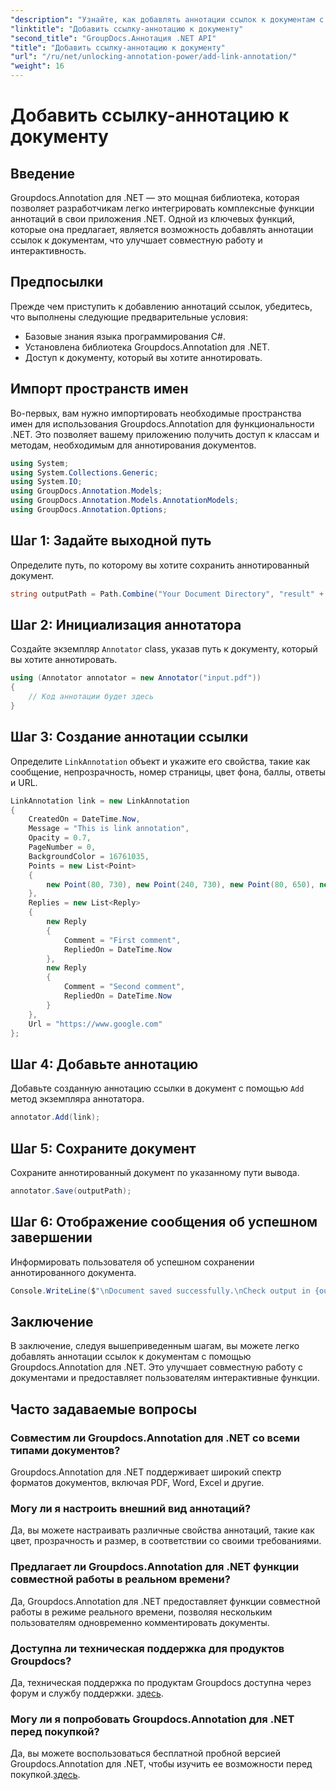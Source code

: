 ```yaml
---
"description": "Узнайте, как добавлять аннотации ссылок к документам с помощью Groupdocs.Annotation для .NET. Улучшайте сотрудничество и интерактивность без усилий."
"linktitle": "Добавить ссылку-аннотацию к документу"
"second_title": "GroupDocs.Аннотация .NET API"
"title": "Добавить ссылку-аннотацию к документу"
"url": "/ru/net/unlocking-annotation-power/add-link-annotation/"
"weight": 16
---
```


# Добавить ссылку-аннотацию к документу

## Введение
Groupdocs.Annotation для .NET — это мощная библиотека, которая позволяет разработчикам легко интегрировать комплексные функции аннотаций в свои приложения .NET. Одной из ключевых функций, которые она предлагает, является возможность добавлять аннотации ссылок к документам, что улучшает совместную работу и интерактивность.
## Предпосылки
Прежде чем приступить к добавлению аннотаций ссылок, убедитесь, что выполнены следующие предварительные условия:
- Базовые знания языка программирования C#.
- Установлена библиотека Groupdocs.Annotation для .NET.
- Доступ к документу, который вы хотите аннотировать.

## Импорт пространств имен
Во-первых, вам нужно импортировать необходимые пространства имен для использования Groupdocs.Annotation для функциональности .NET. Это позволяет вашему приложению получить доступ к классам и методам, необходимым для аннотирования документов.
```csharp
using System;
using System.Collections.Generic;
using System.IO;
using GroupDocs.Annotation.Models;
using GroupDocs.Annotation.Models.AnnotationModels;
using GroupDocs.Annotation.Options;
```
## Шаг 1: Задайте выходной путь
Определите путь, по которому вы хотите сохранить аннотированный документ.
```csharp
string outputPath = Path.Combine("Your Document Directory", "result" + Path.GetExtension("input.pdf"));
```
## Шаг 2: Инициализация аннотатора
Создайте экземпляр `Annotator` class, указав путь к документу, который вы хотите аннотировать.
```csharp
using (Annotator annotator = new Annotator("input.pdf"))
{
    // Код аннотации будет здесь
}
```
## Шаг 3: Создание аннотации ссылки
Определите `LinkAnnotation` объект и укажите его свойства, такие как сообщение, непрозрачность, номер страницы, цвет фона, баллы, ответы и URL.
```csharp
LinkAnnotation link = new LinkAnnotation
{
    CreatedOn = DateTime.Now,
    Message = "This is link annotation",
    Opacity = 0.7,
    PageNumber = 0,
    BackgroundColor = 16761035,
    Points = new List<Point>
    {
        new Point(80, 730), new Point(240, 730), new Point(80, 650), new Point(240, 650)
    },
    Replies = new List<Reply>
    {
        new Reply
        {
            Comment = "First comment",
            RepliedOn = DateTime.Now
        },
        new Reply
        {
            Comment = "Second comment",
            RepliedOn = DateTime.Now
        }
    },
    Url = "https://www.google.com"
};
```
## Шаг 4: Добавьте аннотацию
Добавьте созданную аннотацию ссылки в документ с помощью `Add` метод экземпляра аннотатора.
```csharp
annotator.Add(link);
```
## Шаг 5: Сохраните документ
Сохраните аннотированный документ по указанному пути вывода.
```csharp
annotator.Save(outputPath);
```
## Шаг 6: Отображение сообщения об успешном завершении
Информировать пользователя об успешном сохранении аннотированного документа.
```csharp
Console.WriteLine($"\nDocument saved successfully.\nCheck output in {outputPath}.");
```

## Заключение
В заключение, следуя вышеприведенным шагам, вы можете легко добавлять аннотации ссылок к документам с помощью Groupdocs.Annotation для .NET. Это улучшает совместную работу с документами и предоставляет пользователям интерактивные функции.
## Часто задаваемые вопросы
### Совместим ли Groupdocs.Annotation для .NET со всеми типами документов?
Groupdocs.Annotation для .NET поддерживает широкий спектр форматов документов, включая PDF, Word, Excel и другие.
### Могу ли я настроить внешний вид аннотаций?
Да, вы можете настраивать различные свойства аннотаций, такие как цвет, прозрачность и размер, в соответствии со своими требованиями.
### Предлагает ли Groupdocs.Annotation для .NET функции совместной работы в реальном времени?
Да, Groupdocs.Annotation для .NET предоставляет функции совместной работы в режиме реального времени, позволяя нескольким пользователям одновременно комментировать документы.
### Доступна ли техническая поддержка для продуктов Groupdocs?
Да, техническая поддержка по продуктам Groupdocs доступна через форум и службу поддержки. [здесь](https://forum.groupdocs.com/c/annotation/10).
### Могу ли я попробовать Groupdocs.Annotation для .NET перед покупкой?
Да, вы можете воспользоваться бесплатной пробной версией Groupdocs.Annotation для .NET, чтобы изучить ее возможности перед покупкой.[здесь](https://purchase.groupdocs.com/temporary-license/).